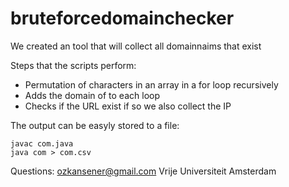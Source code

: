 # bruteforcedomainchecker

We created an tool that will collect all domainnaims that exist

Steps that the scripts perform:
 - Permutation of characters in an array in a for loop recursively
 - Adds the domain of to each loop
 - Checks if the URL exist if so we also collect the IP

The output can be easyly stored to a file:

```
javac com.java
java com > com.csv
```

Questions:
ozkansener@gmail.com
Vrije Universiteit Amsterdam
